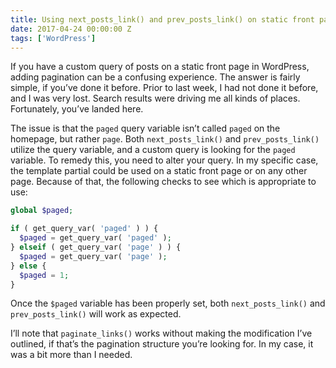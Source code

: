 ```yaml
---
title: Using next_posts_link() and prev_posts_link() on static front page
date: 2017-04-24 00:00:00 Z
tags: ['WordPress']
---
```


If you have a custom query of posts on a static front page in WordPress, adding pagination can be a confusing experience. The answer is fairly simple, if you’ve done it before. Prior to last week, I had not done it before, and I was very lost. Search results were driving me all kinds of places. Fortunately, you’ve landed here.

The issue is that the `paged` query variable isn’t called `paged` on the homepage, but rather `page`. Both `next_posts_link()` and `prev_posts_link()` utilize the query variable, and a custom query is looking for the `paged` variable. To remedy this, you need to alter your query. In my specific case, the template partial could be used on a static front page or on any other page. Because of that, the following checks to see which is appropriate to use:

```php
global $paged;

if ( get_query_var( 'paged' ) ) {
  $paged = get_query_var( 'paged' );
} elseif ( get_query_var( 'page' ) ) {
  $paged = get_query_var( 'page' );
} else {
  $paged = 1;
}
```

Once the `$paged` variable has been properly set, both `next_posts_link()` and `prev_posts_link()` will work as expected.

I’ll note that `paginate_links()` works without making the modification I’ve outlined, if that’s the pagination structure you’re looking for. In my case, it was a bit more than I needed.
